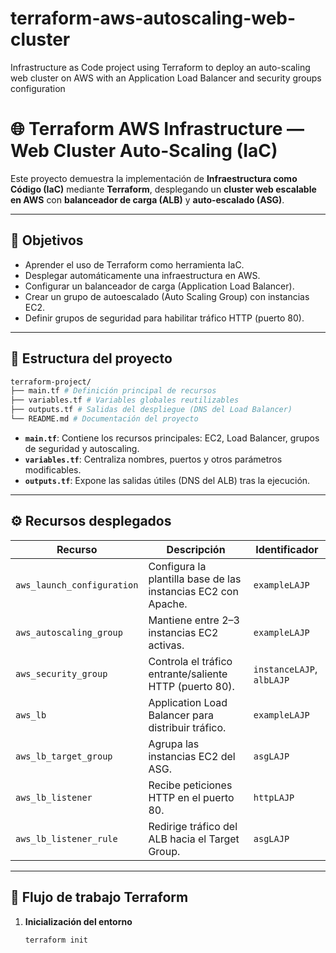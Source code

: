 # terraform-aws-autoscaling-web-cluster
Infrastructure as Code project using Terraform to deploy an auto-scaling web cluster on AWS with an Application Load Balancer and security groups configuration

# 🌐 Terraform AWS Infrastructure — Web Cluster Auto-Scaling (IaC)

Este proyecto demuestra la implementación de **Infraestructura como Código (IaC)** mediante **Terraform**, desplegando un **cluster web escalable en AWS** con **balanceador de carga (ALB)** y **auto-escalado (ASG)**.

---

## 🎯 Objetivos

- Aprender el uso de Terraform como herramienta IaC.
- Desplegar automáticamente una infraestructura en AWS.
- Configurar un balanceador de carga (Application Load Balancer).
- Crear un grupo de autoescalado (Auto Scaling Group) con instancias EC2.
- Definir grupos de seguridad para habilitar tráfico HTTP (puerto 80).

---

## 🧩 Estructura del proyecto
```bash
terraform-project/
├── main.tf # Definición principal de recursos
├── variables.tf # Variables globales reutilizables
├── outputs.tf # Salidas del despliegue (DNS del Load Balancer)
└── README.md # Documentación del proyecto
```

- **`main.tf`**: Contiene los recursos principales: EC2, Load Balancer, grupos de seguridad y autoscaling.
- **`variables.tf`**: Centraliza nombres, puertos y otros parámetros modificables.
- **`outputs.tf`**: Expone las salidas útiles (DNS del ALB) tras la ejecución.

---

## ⚙️ Recursos desplegados

| Recurso | Descripción | Identificador |
|----------|--------------|----------------|
| `aws_launch_configuration` | Configura la plantilla base de las instancias EC2 con Apache. | `exampleLAJP` |
| `aws_autoscaling_group` | Mantiene entre 2–3 instancias EC2 activas. | `exampleLAJP` |
| `aws_security_group` | Controla el tráfico entrante/saliente HTTP (puerto 80). | `instanceLAJP`, `albLAJP` |
| `aws_lb` | Application Load Balancer para distribuir tráfico. | `exampleLAJP` |
| `aws_lb_target_group` | Agrupa las instancias EC2 del ASG. | `asgLAJP` |
| `aws_lb_listener` | Recibe peticiones HTTP en el puerto 80. | `httpLAJP` |
| `aws_lb_listener_rule` | Redirige tráfico del ALB hacia el Target Group. | `asgLAJP` |

---

## 🧠 Flujo de trabajo Terraform

1. **Inicialización del entorno**
   ```bash
   terraform init
